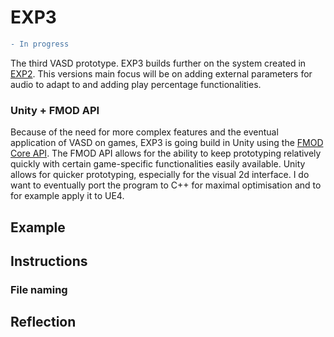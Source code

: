 # EXP3
```diff
- In progress
```

The third VASD prototype. EXP3 builds further on the system created in [EXP2](https://github.com/StijndeK/VASD/tree/master/VASD_EXP2_PY). 
This versions main focus will be on adding external parameters for audio to adapt to and adding play percentage functionalities.

### Unity + FMOD API
Because of the need for more complex features and the eventual application of VASD on games, EXP3 is going build in Unity using the [FMOD Core API](https://fmod.com/resources/documentation-api?version=2.0&page=core-guide.html). The FMOD API allows for the ability to keep prototyping relatively quickly with certain game-specific functionalities easily available. Unity allows for quicker prototyping, especially for the visual 2d interface. I do want to eventually port the program to C++ for maximal optimisation and to for example apply it to UE4.


## Example

## Instructions
 
### File naming

## Reflection
